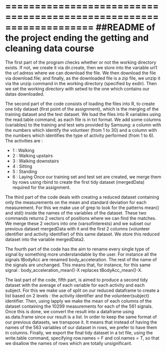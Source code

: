 ===================================================================
##README of the project ending the getting and cleaning data course
===================================================================

The first part of the program checks whether or not the working directory exists. If not, we create it via
dir.create, then we store into the variable url1 the url adress where we can download the file.
We then download the file via download.file; and finally, as the downloaded file is a zip file, we unzip it
via the unzip command in the working directory (specified by exdir).
Then we set the working directory with setwd to the one which contains our datas downloaded.

The second part of the code consists of loading the files into R, to create one tidy dataset (first point of the assignment), which is the merging of the training dataset and the test dataset.
We load the files into R variables using the read.table command, as each file is in txt format.
We add some columns (variables) to the training and test sets provided by Samsung: a column with the numbers which identify the volunteer (from 1 to 30) and a column with the numbers which identifies the type of activity performed (from 1 to 6).
The activities are :
* 1 : Walking
* 2 : Walking upstairs
* 3 : Walking downstairs
* 4 : Sitting
* 5 : Standing
* 6 : Laying
Once our training set and test set are created, we merge them by rows using rbind to create the first tidy dataset (mergedData) required for the assignment.

The third part of the code deals with creating a reduced dataset containing only the measurements on the mean and standard deviation for each measurement.
For this we make use of grep to look for the patterns mean() and std() inside the names of the variables of the dataset. These two commands returns 2 vectors of positions where we can find the matches. We merge these 2 vectors into one (varsofinterests) and we subset our previous dataset mergedData with it and the first 2 columns (volunteer identifier and activity identifier) of this same dataset.
We store this reduced dataset into the variable mergedData2.

The fourth part of the code has the aim to rename every single type of signal by something more understandable by the user. For instance all the signals tBodyAcc are renamed body_acceleration. The rest of the name of the signals are unchanged. This means that, for instance, for this same signal : body_acceleration_mean()-X replaces tBodyAcc_mean()-X.

The last part of the code, fifth part, is aimed to produce a second tidy dataset with the average of each variable for each activity and each subject.
For this we make use of split on our reduced dataframe to create a list based on 2 levels : the activity identifier and the volunteer(subject) identifier.
Then, using lapply we make the mean of each columns of the dataset containing the 10299 measurements for each of the 561 signals. 
Once this is done, we convert the result into a dataframe using as.data.frame since our result is a list.
In order to keep the same format of our previous datasets, we transpose it. It means that instead of having the names of the 563 variables of our dataset in rows, we prefer to have them in columns.
Finally, we export the final tidy dataset in a txt file, using the write.table command, specifying row.names = F and col.names = T, so that we disallow the names of rows which are totally unsignificant.
